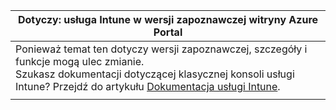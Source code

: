 |Dotyczy: usługa Intune w wersji zapoznawczej witryny Azure Portal |
|--|
|Ponieważ temat ten dotyczy wersji zapoznawczej, szczegóły i funkcje mogą ulec zmianie.<br>Szukasz dokumentacji dotyczącej klasycznej konsoli usługi Intune? Przejdź do artykułu [Dokumentacja usługi Intune](https://docs.microsoft.com/intune-classic/understand-explore/introduction-to-microsoft-intune).|
| |
